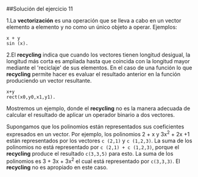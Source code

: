 ##Solución del ejercicio 11

1.La **vectorización**  es una operación  que se lleva a cabo en un vector elemento a elemento y no como un único objeto a operar. Ejemplos: 

```
x + y
sin (x).
```
2.El **recycling** indica que cuando los vectores tienen longitud desigual, la longitud más corta es ampliada hasta  que coincida con la longitud mayor mediante el 'reciclaje' de sus elementos. En el caso de una función lo que  **recycling** permite hacer es evaluar el resultado anterior en la función produciendo un vector resultante.

```
x+y
rect(x0,y0,x1,y1).
```

Mostremos un ejemplo, donde el **recycling** no es la manera adecuada de calcular el resultado de aplicar un operador binario a dos vectores.

Supongamos que los polinomios están representados  sus  coeficientes expresados en un vector. Por ejemplo, los polinomios  2 + x  y 3x<sup>2</sup> + 2x +1  están representados por los vectores `c (2,1)` y `c (1,2,3)`. La suma de los polinomios no está representado por `c (2,1) + c (1,2,3)`, porque el **recycling** produce el resultado `c(3,3,5)` para esto. La suma de los polinomios es 3 + 3x + 3x<sup>2</sup> el  cual está representado por `c(3,3,3)`. El  **recycling**  no es apropiado en este caso.

